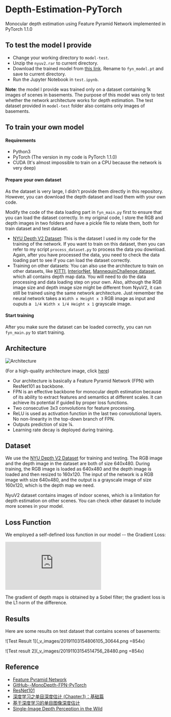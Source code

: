 # Depth-Estimation-PyTorch
Monocular depth estimation using Feature Pyramid Network implemented in PyTorch 1.1.0

## To test the model I provide
- Change your working directory to ```model-test```.
- Unzip the ```nyuv2.rar``` to current directory.
- Download the trained model from [this link](). Rename to ```fyn_model.pt``` and save to current directory.
- Run the Jupyter Notebook in ```test.ipynb```.

**Note**: the model I provide was trained only on a dataset containing 1k images of scenes in basements. The purpose of this model was only to test whether the network architecture works for depth estimation. The test dataset provided in ```model-test``` folder also contains only images of basements.

## To train your own model
#### Requirements
- Python3
- PyTorch (The version in my code is PyTorch 1.1.0)
- CUDA (It's almost impossible to train on a CPU because the network is very deep)
#### Prepare your own dataset
As the dataset is very large, I didn't provide them directly in this repository. However, you can download the depth dataset and load them with your own code.

Modify the code of the data loading part in ```fyn_main.py``` first to ensure that you can load the dataset correctly. In my original code, I store the RGB and depth images in two folders and have a pickle file to relate them, both for train dataset and test dataset.

- [NYU Depth V2 Dataset](https://cs.nyu.edu/~silberman/datasets/nyu_depth_v2.html): This is the dataset I used in my code for the training of the network. If you want to train on this dataset, then you can refer to my script ```process_dataset.py``` to process the data you download. Again, after you have processed the data, you need to check the data loading part to see if you can load the dataset correctly.
- Training on other datasets: You can also use the architecture to train on other datasets, like [KITTI](http://www.cvlibs.net/datasets/kitti/eval_depth.php?benchmark=depth_prediction), [InteriorNet](https://interiornet.org/), [MannequinChallenge dataset](https://mannequin-depth.github.io/), which all contains depth map data. You will need to do the data processing and data loading step on your own. Also, although the RGB image size and depth image size might be different from NyuV2, it can still be trained using the same network architecture. Just remember the neural network takes a ```Width x Height x 3``` RGB image as input and ouputs a ``` 1/4 Width x 1/4 Height x 1``` grayscale image.
#### Start training
After you make sure the dataset can be loaded correctly, you can run ```fyn_main.py``` to start training.

## Architecture

![Architecture](https://upload-images.jianshu.io/upload_images/10634927-deef700b189634b9.jpg?imageMogr2/auto-orient/strip%7CimageView2/2/w/1240)

(For a high-quality architecture image, click [here](_v_images/20191101082005244_15658.jpg))

- Our architecture is basically a Feature Pyramid Network (FPN) with ResNet101 as backbone.
- FPN is an effective backbone for monocular depth estimation because of its ability to extract features and semantics at different scales. It can achieve its potential if guided by proper loss functions.
- Two consecutive 3x3 convolutions for feature processing.
- ReLU is used as activation function in the last two convolutional layers. No non-linearity in the top-down branch of FPN.
- Outputs prediction of size ¼.
- Learning rate decay is deployed during training.

## Dataset
We use the [NYU Depth V2 Dataset](https://cs.nyu.edu/~silberman/datasets/nyu_depth_v2.html) for training and testing. The RGB image and the depth image in the dataset are both of size 640x480. During training, the RGB image is loaded as 640x480 and the depth image is loaded and then resized to 160x120. The input of the network is a RGB image with size 640x480, and the output is a grayscale image of size 160x120, which is the depth map we need.

NyuV2 dataset contains images of indoor scenes, which is a limitation for depth estimation on other scenes. You can check other dataset to include more scenes in your model.

## Loss Function
We employed a self-defined loss function in our model -- the Gradient Loss:

![img](https://latex.codecogs.com/gif.latex?L_%7B%5Ctextup%7Bgrad%7D%7D%20%3D%20%5Cfrac%7B1%7D%7Bn%7D%20%5Csum_%7Bi%3D1%7D%5E%7Bn%7D%20%5Cbig%7C%5Cbig%7C%20%5Cnabla%20%5Ctextbf%7Bd%7D%20-%20%5Cnabla%20%5Ctextbf%7Bp%7D%20%5Cbig%7C%5Cbig%7C_1)

The gradient of depth maps is obtained by a Sobel filter; the gradient loss is the L1 norm of the difference.

## Results
Here are some results on test dataset that contains scenes of basements:

![Test Result 1](_v_images/20191103154806105_30644.png =854x)

![Test result 2](_v_images/20191103154514756_28480.png =854x)

## Reference
- [Feature Pyramid Network](https://arxiv.org/abs/1612.03144)
- [GitHub--MonoDepth-FPN-PyTorch](https://github.com/xanderchf/MonoDepth-FPN-PyTorch)
- [ResNet101](http://ethereon.github.io/netscope/#/gist/b21e2aae116dc1ac7b50)
- [深度学习之单目深度估计 (Chapter.1)：基础篇](https://zhuanlan.zhihu.com/p/29864012)
- [基于深度学习的单目图像深度估计](https://www.cnblogs.com/jukan/p/10151898.html)
- [Single-Image Depth Perception in the Wild](http://www-personal.umich.edu/~wfchen/depth-in-the-wild/)